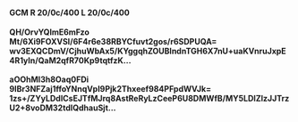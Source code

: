 #### GCM R 20/0c/400 L 20/0c/400
**QH/OrvYQlmE6mFzo**<br/>**Mt/6Xi9FOXVSI/6F4r6e38RBYCfuvt2gos/r6SDPUQA=**<br/>**wv3EXQCDmV/CjhuWbAx5/KYggqhZOUBlndnTGH6X7nU+uaKVnruJxpE4R1yIn/QaM2qfR70Kp9tqtfzK...**<br/><br/>
**aOOhMI3h8Oaq0FDi**<br/>**9lBr3NFZaj1ffoYNnqVpI9Pjk2Thxeef984PFpdWVJk=**<br/>**1zs+/ZYyLDdlCsEJTfMJrq8AstReRyLzCeeP6U8DMWfB/MY5LDIZlzJJTrzU2+8voDM32tdIQdhauSjt...**